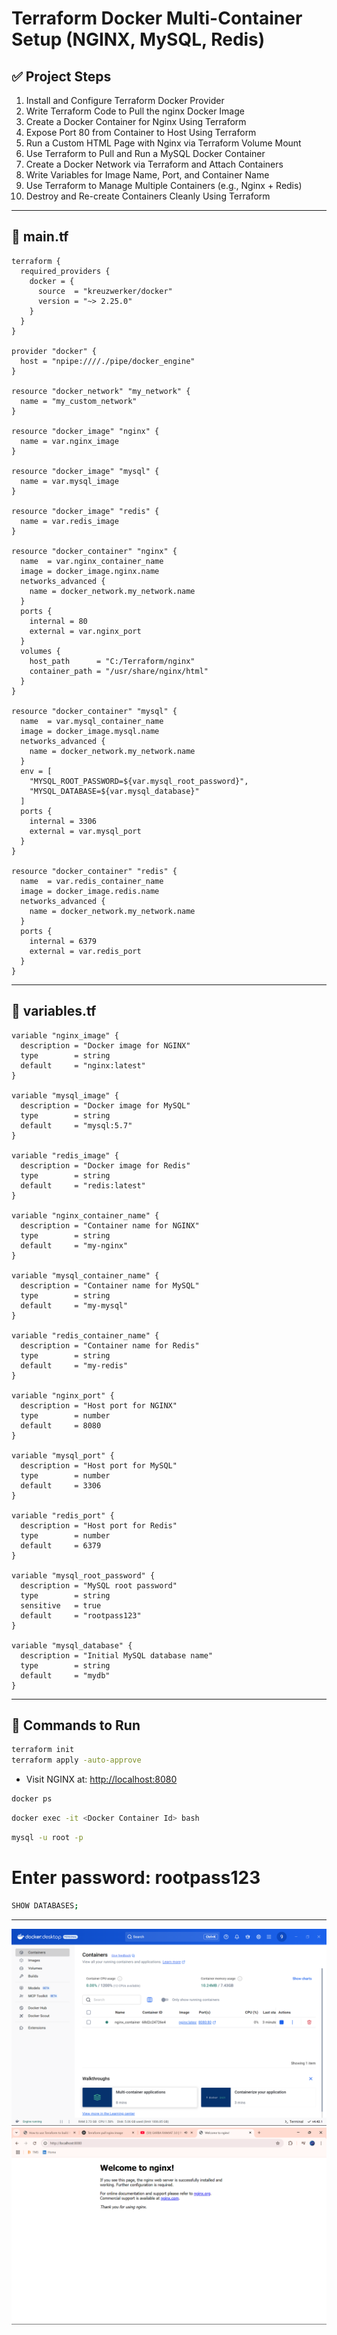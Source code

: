 
# Terraform Docker Multi-Container Setup (NGINX, MySQL, Redis)

## ✅ Project Steps

1. Install and Configure Terraform Docker Provider  
2. Write Terraform Code to Pull the nginx Docker Image  
3. Create a Docker Container for Nginx Using Terraform  
4. Expose Port 80 from Container to Host Using Terraform  
5. Run a Custom HTML Page with Nginx via Terraform Volume Mount  
6. Use Terraform to Pull and Run a MySQL Docker Container  
7. Create a Docker Network via Terraform and Attach Containers  
8. Write Variables for Image Name, Port, and Container Name  
9. Use Terraform to Manage Multiple Containers (e.g., Nginx + Redis)  
10. Destroy and Re-create Containers Cleanly Using Terraform  

---

## 📄 main.tf

```hcl
terraform {
  required_providers {
    docker = {
      source  = "kreuzwerker/docker"
      version = "~> 2.25.0"
    }
  }
}

provider "docker" {
  host = "npipe:////./pipe/docker_engine"
}

resource "docker_network" "my_network" {
  name = "my_custom_network"
}

resource "docker_image" "nginx" {
  name = var.nginx_image
}

resource "docker_image" "mysql" {
  name = var.mysql_image
}

resource "docker_image" "redis" {
  name = var.redis_image
}

resource "docker_container" "nginx" {
  name  = var.nginx_container_name
  image = docker_image.nginx.name
  networks_advanced {
    name = docker_network.my_network.name
  }
  ports {
    internal = 80
    external = var.nginx_port
  }
  volumes {
    host_path      = "C:/Terraform/nginx"
    container_path = "/usr/share/nginx/html"
  }
}

resource "docker_container" "mysql" {
  name  = var.mysql_container_name
  image = docker_image.mysql.name
  networks_advanced {
    name = docker_network.my_network.name
  }
  env = [
    "MYSQL_ROOT_PASSWORD=${var.mysql_root_password}",
    "MYSQL_DATABASE=${var.mysql_database}"
  ]
  ports {
    internal = 3306
    external = var.mysql_port
  }
}

resource "docker_container" "redis" {
  name  = var.redis_container_name
  image = docker_image.redis.name
  networks_advanced {
    name = docker_network.my_network.name
  }
  ports {
    internal = 6379
    external = var.redis_port
  }
}
```

---

## 📄 variables.tf

```hcl
variable "nginx_image" {
  description = "Docker image for NGINX"
  type        = string
  default     = "nginx:latest"
}

variable "mysql_image" {
  description = "Docker image for MySQL"
  type        = string
  default     = "mysql:5.7"
}

variable "redis_image" {
  description = "Docker image for Redis"
  type        = string
  default     = "redis:latest"
}

variable "nginx_container_name" {
  description = "Container name for NGINX"
  type        = string
  default     = "my-nginx"
}

variable "mysql_container_name" {
  description = "Container name for MySQL"
  type        = string
  default     = "my-mysql"
}

variable "redis_container_name" {
  description = "Container name for Redis"
  type        = string
  default     = "my-redis"
}

variable "nginx_port" {
  description = "Host port for NGINX"
  type        = number
  default     = 8080
}

variable "mysql_port" {
  description = "Host port for MySQL"
  type        = number
  default     = 3306
}

variable "redis_port" {
  description = "Host port for Redis"
  type        = number
  default     = 6379
}

variable "mysql_root_password" {
  description = "MySQL root password"
  type        = string
  sensitive   = true
  default     = "rootpass123"
}

variable "mysql_database" {
  description = "Initial MySQL database name"
  type        = string
  default     = "mydb"
}
```

---

## 🧪 Commands to Run

```bash
terraform init
terraform apply -auto-approve
```
- Visit NGINX at: [http://localhost:8080](http://localhost:8080)

```bash
docker ps
```

```bash
docker exec -it <Docker Container Id> bash
```

```bash
mysql -u root -p
```
# Enter password: rootpass123

```bash
SHOW DATABASES;
```

---
![Output Screenshot](D.png)
![Output Screenshot](M.png)
